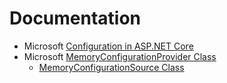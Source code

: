 # Documentation

- Microsoft [Configuration in ASP.NET Core](https://learn.microsoft.com/en-us/aspnet/core/fundamentals/configuration/?view=aspnetcore-9.0&preserve-view=true)
- Microsoft [MemoryConfigurationProvider Class](https://learn.microsoft.com/en-us/dotnet/api/microsoft.extensions.configuration.memory.memoryconfigurationprovider?view=net-9.0-pp)
    - [MemoryConfigurationSource Class](https://learn.microsoft.com/en-us/dotnet/api/microsoft.extensions.configuration.memory.memoryconfigurationsource?view=net-9.0-pp)